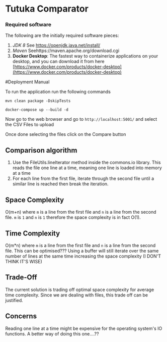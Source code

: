 # Tutuka Comparator


### Required software

The following are the initially required software pieces:

1. *JDK 8*  See https://openjdk.java.net/install/
2. *Maven*  Seehttps://maven.apache.org/download.cgi
3. **Docker Desktop**: The fastest way to containerize applications on your desktop, and you can download it from here [https://www.docker.com/products/docker-desktop](https://www.docker.com/products/docker-desktop)


#Deployment Manual

To run the application run the following commands 

`mvn clean package -DskipTests` 

`docker-compose up --build -d`

Now go to the web browser and go to `http://localhost:5001/` and select the CSV Files to upload

Once done selecting the files click on the Compare button

## Comparison algorithm
 1. Use the FileUtils.lineIterator method inside the commons.io library. This reads the file one line at a time, meaning one line is loaded into memory at a time
 2. For each line from the first file, iterate through the second file until a similar line is reached then break the iteration.
 
## Space Complexity
O(m+n) where `m` is a line from the first file and `n` is a line from the second file. `m` is `1` and `n` is `1` therefore the space complexity is in fact O(1).

## Time Complexity
O(m*n) where `m` is a line from the first file and `n` is a line from the second file. This can be optimised??? Using a buffer will still iterate over the same number of lines at the same time increasing the space complexity (I DON'T THINK IT'S WISE)

## Trade-Off
The current solution is trading off optimal space complexity for average time complexity. Since we are dealing with files, this trade off can be justified.

## Concerns
Reading one line at a time might be expensive for the operating system's IO functions. A better way of doing this one....??
